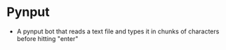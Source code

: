 # Pynput
  - A pynput bot that reads a text file and types it in chunks of characters before hitting "enter"
